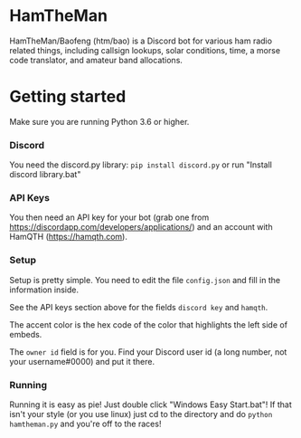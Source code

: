 # HamTheMan
HamTheMan/Baofeng (htm/bao) is a Discord bot for various ham radio related things, including callsign lookups, solar conditions, time, a morse code translator, and amateur band allocations.

# Getting started
Make sure you are running Python 3.6 or higher.

### Discord
You need the discord.py library: `pip install discord.py` or run "Install discord library.bat"

### API Keys
You then need an API key for your bot (grab one from https://discordapp.com/developers/applications/) and an account with HamQTH (https://hamqth.com).

### Setup
Setup is pretty simple. You need to edit the file `config.json` and fill in the information inside.

See the API keys section above for the fields `discord key` and `hamqth`.

The accent color is the hex code of the color that highlights the left side of embeds.

The `owner id` field is for you. Find your Discord user id (a long number, not your username#0000) and put it there.

### Running
Running it is easy as pie!
Just double click "Windows Easy Start.bat"!
If that isn't your style (or you use linux) just cd to the directory and do ```python hamtheman.py``` and you're off to the races!
